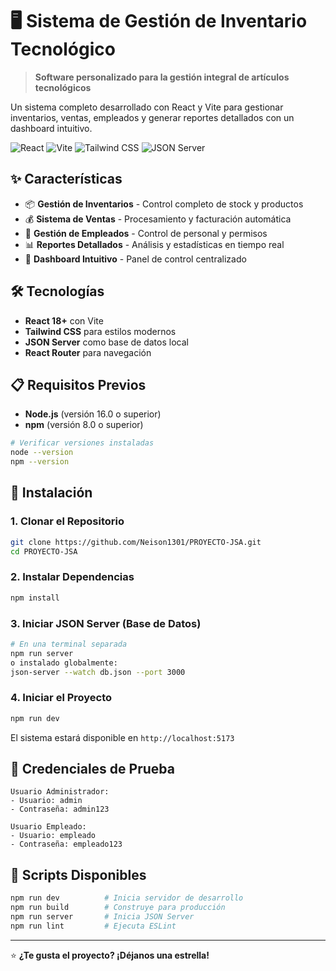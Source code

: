 # 🖥️ Sistema de Gestión de Inventario Tecnológico

> **Software personalizado para la gestión integral de artículos tecnológicos**

Un sistema completo desarrollado con React y Vite para gestionar inventarios, ventas, empleados y generar reportes detallados con un dashboard intuitivo.

![React](https://img.shields.io/badge/React-18.0+-61DAFB?style=for-the-badge&logo=react&logoColor=white)
![Vite](https://img.shields.io/badge/Vite-4.0+-646CFF?style=for-the-badge&logo=vite&logoColor=white)
![Tailwind CSS](https://img.shields.io/badge/Tailwind_CSS-3.0+-38B2AC?style=for-the-badge&logo=tailwind-css&logoColor=white)
![JSON Server](https://img.shields.io/badge/JSON_Server-Database-FF6B6B?style=for-the-badge&logo=json&logoColor=white)

## ✨ Características

- 📦 **Gestión de Inventarios** - Control completo de stock y productos
- 💰 **Sistema de Ventas** - Procesamiento y facturación automática  
- 👥 **Gestión de Empleados** - Control de personal y permisos
- 📊 **Reportes Detallados** - Análisis y estadísticas en tiempo real
- 🎯 **Dashboard Intuitivo** - Panel de control centralizado

## 🛠️ Tecnologías

- **React 18+** con Vite
- **Tailwind CSS** para estilos modernos
- **JSON Server** como base de datos local
- **React Router** para navegación

## 📋 Requisitos Previos

- **Node.js** (versión 16.0 o superior)
- **npm** (versión 8.0 o superior)

```bash
# Verificar versiones instaladas
node --version
npm --version
```

## 🚀 Instalación

### 1. Clonar el Repositorio

```bash
git clone https://github.com/Neison1301/PROYECTO-JSA.git
cd PROYECTO-JSA
```

### 2. Instalar Dependencias

```bash
npm install
```

### 3. Iniciar JSON Server (Base de Datos)

```bash
# En una terminal separada
npm run server
o instalado globalmente:
json-server --watch db.json --port 3000
```

### 4. Iniciar el Proyecto

```bash
npm run dev
```

El sistema estará disponible en `http://localhost:5173`

## 🎯 Credenciales de Prueba

```
Usuario Administrador:
- Usuario: admin
- Contraseña: admin123

Usuario Empleado:
- Usuario: empleado
- Contraseña: empleado123
```

## 📜 Scripts Disponibles

```bash
npm run dev          # Inicia servidor de desarrollo
npm run build        # Construye para producción
npm run server       # Inicia JSON Server
npm run lint         # Ejecuta ESLint
```

---

⭐ **¿Te gusta el proyecto? ¡Déjanos una estrella!**

